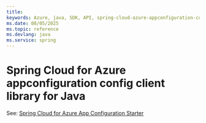 ```yaml
---
title: 
keywords: Azure, java, SDK, API, spring-cloud-azure-appconfiguration-config, spring
ms.date: 08/05/2025
ms.topic: reference
ms.devlang: java
ms.service: spring
---
```

# Spring Cloud for Azure appconfiguration config client library for Java

See: [Spring Cloud for Azure App Configuration Starter](https://github.com/Azure/azure-sdk-for-java/tree/spring-cloud-azure-appconfiguration-config_5.23.0/sdk/spring/spring-cloud-azure-starter-appconfiguration-config)

